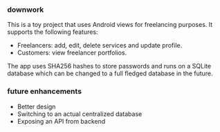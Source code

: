 ### downwork

This is a toy project that uses Android views for freelancing purposes. It
supports the following features:

- Freelancers: add, edit, delete services and update profile.
- Customers: view freelancer portfolios.

The app uses SHA256 hashes to store passwords and runs on a SQLite database
which can be changed to a full fledged database in the future.

### future enhancements
- Better design
- Switching to an actual centralized database
- Exposing an API from backend
